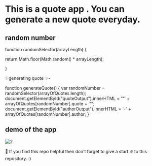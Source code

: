 # This is a quote app . You can generate a new quote everyday.

## random number

function randomSelector(arrayLength) { 

return Math.floor(Math.random() * arrayLength);

}


 ✨generating quote ✨-

function generateQuote()
{ 
var randomNumber = randomSelector(arrayOfQuotes.length);
document.getElementById("quoteOutput").innerHTML = '"' + arrayOfQuotes[randomNumber].quote + '"'; 
document.getElementById("authorOutput").innerHTML = '-' + arrayOfQuotes[randomNumber].author; 
}


## demo of the app

![2](https://user-images.githubusercontent.com/68159874/128416821-4029be04-0ee2-4365-8bf8-b57e6c8d6791.png)

🙏 If you find this repo helpful then don't forget to give a start ❇️ to this repository. :)
